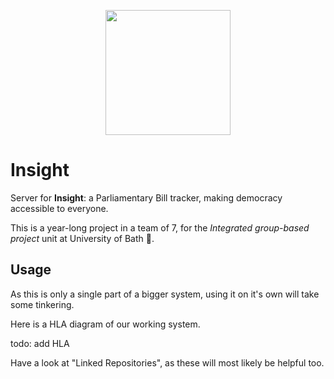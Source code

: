 <p align="center">
  <img width="200" height="200" src="res/img/icon1500x1500.png">
</p>

# Insight

Server for **Insight**: a Parliamentary Bill tracker, making democracy accessible to everyone.

This is a year-long project in a team of 7, for the *Integrated group-based project* unit at University of Bath 🛁.

## Usage

As this is only a single part of a bigger system, using it on it's own will take some tinkering. 

Here is a HLA diagram of our working system.

todo: add HLA

Have a look at "Linked Repositories", as these will most likely be helpful too.

